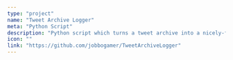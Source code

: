 ```yaml
---
type: "project"
name: "Tweet Archive Logger"
meta: "Python Script"
description: "Python script which turns a tweet archive into a nicely-formatted Markdown file."
icon: ""
link: "https://github.com/jobbogamer/TweetArchiveLogger"
---
```

